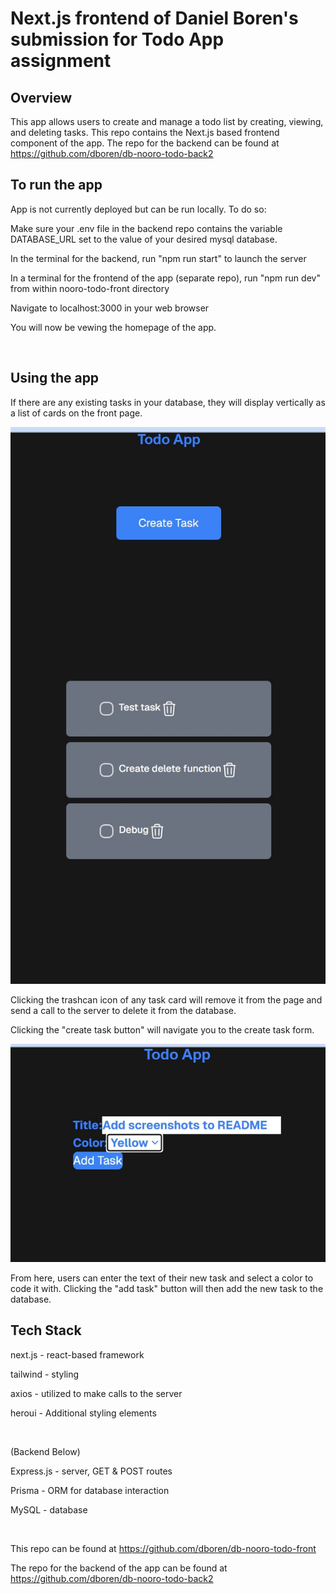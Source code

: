 # Next.js frontend of Daniel Boren's submission for Todo App assignment

## Overview
This app allows users to create and manage a todo list by creating, viewing, and deleting tasks. This repo contains the Next.js based frontend component of the app. The repo for the backend can be found at https://github.com/dboren/db-nooro-todo-back2

## To run the app

App is not currently deployed but can be run locally. To do so:

Make sure your .env file in the backend repo contains the variable DATABASE_URL set to the value of your desired mysql database.

In the terminal for the backend, run "npm run start" to launch the server

In a terminal for the frontend of the app (separate repo), run "npm run dev" from within nooro-todo-front directory

Navigate to localhost:3000 in your web browser

You will now be vewing the homepage of the app.

<br>

## Using the app

If there are any existing tasks in your database, they will display vertically as a list of cards on the front page.

<img src="images/HomePageScreenshot.jpg"
     alt="screenshot of homepage"
     />

Clicking the trashcan icon of any task card will remove it from the page and send a call to the server to delete it from the database.     

Clicking the "create task button" will navigate you to the create task form.

<img src="images/CreateTaskScreenshot.jpg"
     alt="screenshot of create task form"
     />

From here, users can enter the text of their new task and select a color to code it with. Clicking the "add task" button will then add the new task to the database. 

## Tech Stack
next.js - react-based framework

tailwind - styling

axios - utilized to make calls to the server

heroui - Additional styling elements

<br>

(Backend Below)

Express.js - server, GET & POST routes

Prisma - ORM for database interaction

MySQL - database



<br>

This repo can be found at https://github.com/dboren/db-nooro-todo-front

The repo for the backend of the app can be found at https://github.com/dboren/db-nooro-todo-back2

